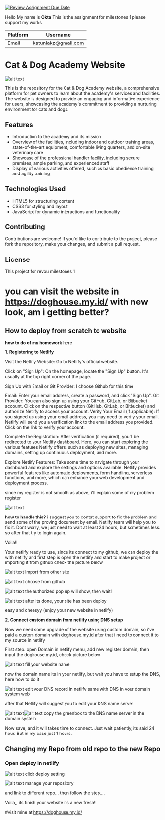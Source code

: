 [![Review Assignment Due Date](https://classroom.github.com/assets/deadline-readme-button-22041afd0340ce965d47ae6ef1cefeee28c7c493a6346c4f15d667ab976d596c.svg)](https://classroom.github.com/a/cvSOEAVD)


Hello My name is **Okta**
This is the assignment for milestones 1
please support my works

| Platform     | Username          |
| -----------  | -----------       |
| Email        | <katuniakz@gmail.com>       |


# Cat & Dog Academy Website

![alt text](image.png)

This is the repository for the Cat & Dog Academy website, a comprehensive platform for pet owners to learn about the academy's services and facilities. The website is designed to provide an engaging and informative experience for users, showcasing the academy's commitment to providing a nurturing environment for cats and dogs.

## Features

* Introduction to the academy and its mission
* Overview of the facilities, including indoor and outdoor training areas, state-of-the-art equipment, comfortable living quarters, and on-site veterinary care
* Showcase of the professional handler facility, including secure premises, ample parking, and experienced staff
* Display of various activities offered, such as basic obedience training and agility training

## Technologies Used

* HTML5 for structuring content
* CSS3 for styling and layout
* JavaScript for dynamic interactions and functionality

## Contributing

Contributions are welcome! If you'd like to contribute to the project, please fork the repository, make your changes, and submit a pull request.

## License

This project for revou milestones 1

# you can visit the website in https://doghouse.my.id/ with new look, am i getting better?


## How to deploy from scratch to website

**how to do of my homework**
here

**1. Registering to Netlify**

Visit the Netlify Website: Go to Netlify's official website.

Click on "Sign Up": On the homepage, locate the "Sign Up" button. It's usually at the top right corner of the page.

Sign Up with Email or Git Provider: I choose Github for this time

Email: Enter your email address, create a password, and click "Sign Up".
Git Provider: You can also sign up using your GitHub, GitLab, or Bitbucket account. Click on the respective button (GitHub, GitLab, or Bitbucket) and authorize Netlify to access your account.
Verify Your Email (if applicable): If you signed up using your email address, you may need to verify your email. Netlify will send you a verification link to the email address you provided. Click on the link to verify your account.

Complete the Registration: After verification (if required), you'll be redirected to your Netlify dashboard. Here, you can start exploring the various features Netlify offers, such as deploying new sites, managing domains, setting up continuous deployment, and more.

Explore Netlify Features: Take some time to navigate through your dashboard and explore the settings and options available. Netlify provides powerful features like automatic deployments, form handling, serverless functions, and more, which can enhance your web development and deployment process.

since my register is not smooth as above, i'll explain some of my problem register

![alt text](image.png)

**how to handle this?**
i suggest you to contat support to fix the problem and send some of the proving document by email. Netlify team will help you to fix it. Dont worry, we just need to wait at least 24 hours, but sometimes less. so after that try to login again.

Voila!!

Your netlify ready to use, since its connect to my github, we can deploy the with netlify and first step is open the netlify and start to make project or importing it from github
check the picture below

![alt text](image-1.png)
Import from other site

![alt text](image-2.png)
choose from github

![alt text](image-4.png)
the authorized pop up will show, then wait!

![alt text](image-3.png)
after its done, your site has been deploy

easy and cheesyy (enjoy your new website in netlify)


**2. Connect custom domain from netlify using DNS setup**

Now we need some upgrade of the website using custom domain, so i've paid a custom domain with doghouse.my.id after that i need to connect it to my source in netlify

First step. 
open Domain in netlify menu, add new register domain, then input the doghouse.my.id, check picture below

![alt text](image-6.png)
fill your website name

now the domain name its in your netlify, but wait you have to setup the DNS, here how to do it

![alt text](image-7.png)
edit your DNS record in netlify same with DNS in your domain system web

after that Netlify will suggest you to edit your DNS name server

![alt text](image-8.png)![alt text](image-9.png)
copy the greenbox to the DNS name server in the domain system

Now save, and it will takes time to connect. Just wait patiently, its said 24 hour. But in my case just 1 hours.

## Changing my Repo from old repo to the new Repo

### Open deploy in netlify
![alt text](image-11.png)
click deploy setting

![alt text](image-12.png)
manage your repository

and link to different repo...
then follow the step....

Voila,, its finish
your website its a new fresh!!

#visit mine at  https://doghouse.my.id/
